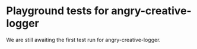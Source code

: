# Playground tests for angry-creative-logger
We are still awaiting the first test run for angry-creative-logger.
